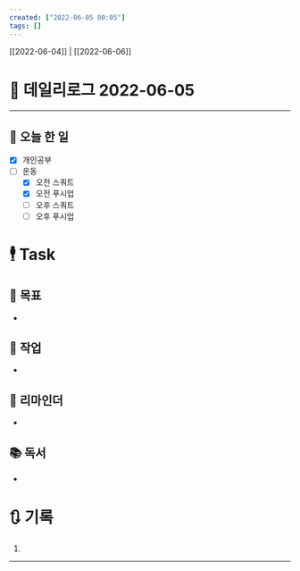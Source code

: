 ```yaml
---
created: ["2022-06-05 00:05"]
tags: []
---
```


[[2022-06-04]] | [[2022-06-06]]

# 📅 데일리로그  2022-06-05
---
## 🔷 오늘 한 일
- [x] 개인공부
- [ ] 운동
	- [x] 오전 스쿼트
	- [x] 오전 푸시업
	- [ ] 오후 스쿼트
	- [ ] 오후 푸시업

# 🕴 Task
## 🎯 목표
-
 
## 🚀 작업
-
 
## 📕 리마인더
-
 
## 📚 독서
-
 

# 🔃 기록
1. 
---

